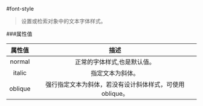 #font-style
> 设置或检索对象中的文本字体样式。


###属性值

|属性值|描述|
| :---: | :---: |
|normal|正常的字体样式,也是默认值。|
|italic|指定文本为斜体。|
|oblique|强行指定文本为斜体，若没有设计斜体样式，可使用oblique。|
